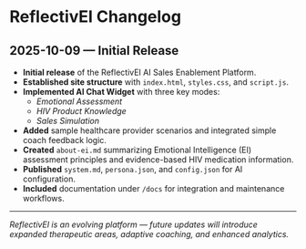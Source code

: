# ReflectivEI Changelog

## 2025-10-09 — Initial Release

- **Initial release** of the ReflectivEI AI Sales Enablement Platform.  
- **Established site structure** with `index.html`, `styles.css`, and `script.js`.  
- **Implemented AI Chat Widget** with three key modes:  
  - *Emotional Assessment*  
  - *HIV Product Knowledge*  
  - *Sales Simulation*  
- **Added** sample healthcare provider scenarios and integrated simple coach feedback logic.  
- **Created** `about-ei.md` summarizing Emotional Intelligence (EI) assessment principles and evidence-based HIV medication information.  
- **Published** `system.md`, `persona.json`, and `config.json` for AI configuration.  
- **Included** documentation under `/docs` for integration and maintenance workflows.

---

_ReflectivEI is an evolving platform — future updates will introduce expanded therapeutic areas, adaptive coaching, and enhanced analytics._
